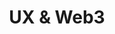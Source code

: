 ---
title: "UX & Web3|Celia Shuyue Li"
type : 'work'
layout: 'work-list-with-type'
title: "UX & Web3"
data_type: "ux-web3"
intro_content: "As a project manager and UX designer, my projects engage in social-fi and game-fi combined DApps, investing and banking solutions for users in both web2 and web3 worlds."
---